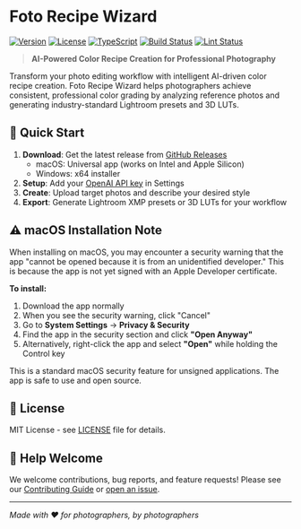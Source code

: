 # Foto Recipe Wizard

[![Version](https://img.shields.io/badge/version-2.0.1-blue.svg)](package.json)
[![License](https://img.shields.io/badge/license-MIT-green.svg)](LICENSE)
[![TypeScript](https://img.shields.io/badge/typescript-%3E%3D5.9.2-blue.svg)](package.json)
[![Build Status](https://img.shields.io/badge/build-passing-brightgreen.svg)](#)
[![Lint Status](https://img.shields.io/badge/lint-passing-brightgreen.svg)](#)

> **AI-Powered Color Recipe Creation for Professional Photography**

Transform your photo editing workflow with intelligent AI-driven color recipe creation. Foto Recipe Wizard helps photographers achieve consistent, professional color grading by analyzing reference photos and generating industry-standard Lightroom presets and 3D LUTs.

## 🚀 Quick Start

1. **Download**: Get the latest release from [GitHub Releases](https://github.com/tesenwein/fotoRecipeWizard/releases/latest)
   - macOS: Universal app (works on Intel and Apple Silicon)
   - Windows: x64 installer
2. **Setup**: Add your [OpenAI API key](https://platform.openai.com/api-keys) in Settings
3. **Create**: Upload target photos and describe your desired style
4. **Export**: Generate Lightroom XMP presets or 3D LUTs for your workflow

## ⚠️ macOS Installation Note

When installing on macOS, you may encounter a security warning that the app "cannot be opened because it is from an unidentified developer." This is because the app is not yet signed with an Apple Developer certificate.

**To install:**
1. Download the app normally
2. When you see the security warning, click "Cancel"
3. Go to **System Settings** → **Privacy & Security**
4. Find the app in the security section and click **"Open Anyway"**
5. Alternatively, right-click the app and select **"Open"** while holding the Control key

This is a standard macOS security feature for unsigned applications. The app is safe to use and open source.

## 📄 License

MIT License - see [LICENSE](LICENSE) file for details.

## 🤝 Help Welcome

We welcome contributions, bug reports, and feature requests! Please see our [Contributing Guide](CONTRIBUTING.md) or [open an issue](https://github.com/tesenwein/fotoRecipeWizard/issues).

---

*Made with ❤️ for photographers, by photographers*